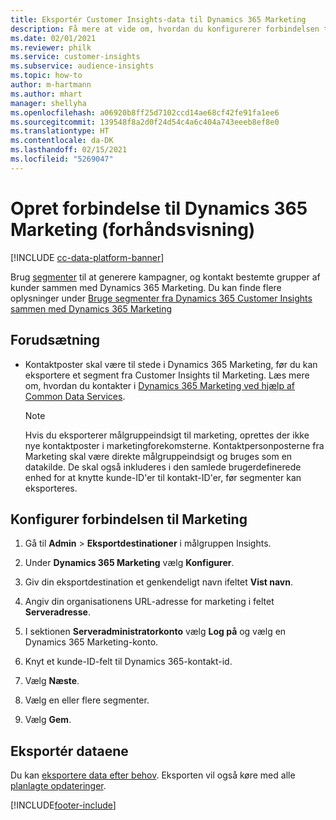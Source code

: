 ```yaml
---
title: Eksportér Customer Insights-data til Dynamics 365 Marketing
description: Få mere at vide om, hvordan du konfigurerer forbindelsen til Dynamics 365 Marketing.
ms.date: 02/01/2021
ms.reviewer: philk
ms.service: customer-insights
ms.subservice: audience-insights
ms.topic: how-to
author: m-hartmann
ms.author: mhart
manager: shellyha
ms.openlocfilehash: a06920b8ff25d7102ccd14ae68cf42fe91fa1ee6
ms.sourcegitcommit: 139548f8a2d0f24d54c4a6c404a743eeeb8ef8e0
ms.translationtype: HT
ms.contentlocale: da-DK
ms.lasthandoff: 02/15/2021
ms.locfileid: "5269047"
---
```

# <a name="connector-for-dynamics-365-marketing-preview"></a>Opret forbindelse til Dynamics 365 Marketing (forhåndsvisning)

[!INCLUDE [cc-data-platform-banner](../includes/cc-data-platform-banner.md)]

Brug [segmenter](segments.md) til at generere kampagner, og kontakt bestemte grupper af kunder sammen med Dynamics 365 Marketing. Du kan finde flere oplysninger under [Bruge segmenter fra Dynamics 365 Customer Insights sammen med Dynamics 365 Marketing](https://docs.microsoft.com/dynamics365/marketing/customer-insights-segments)

## <a name="prerequisite"></a>Forudsætning

- Kontaktposter skal være til stede i Dynamics 365 Marketing, før du kan eksportere et segment fra Customer Insights til Marketing. Læs mere om, hvordan du kontakter i [Dynamics 365 Marketing ved hjælp af Common Data Services](connect-power-query.md).

  > [!NOTE]
  > Hvis du eksporterer målgruppeindsigt til marketing, oprettes der ikke nye kontaktposter i marketingforekomsterne. Kontaktpersonposterne fra Marketing skal være direkte målgruppeindsigt og bruges som en datakilde. De skal også inkluderes i den samlede brugerdefinerede enhed for at knytte kunde-ID'er til kontakt-ID'er, før segmenter kan eksporteres.

## <a name="configure-the-connector-for-marketing"></a>Konfigurer forbindelsen til Marketing

1. Gå til **Admin** > **Eksportdestinationer** i målgruppen Insights.

1. Under **Dynamics 365 Marketing** vælg **Konfigurer**.

1. Giv din eksportdestination et genkendeligt navn ifeltet **Vist navn**.

1. Angiv din organisationens URL-adresse for marketing i feltet **Serveradresse**.

1. I sektionen **Serveradministratorkonto** vælg **Log på** og vælg en Dynamics 365 Marketing-konto.

1. Knyt et kunde-ID-felt til Dynamics 365-kontakt-id.

1. Vælg **Næste**.

1. Vælg en eller flere segmenter.

1. Vælg **Gem**.

## <a name="export-the-data"></a>Eksportér dataene

Du kan [eksportere data efter behov](export-destinations.md). Eksporten vil også køre med alle [planlagte opdateringer](system.md#schedule-tab).


[!INCLUDE[footer-include](../includes/footer-banner.md)]